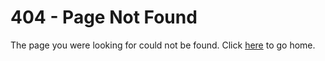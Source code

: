 # 404 - Page Not Found
The page you were looking for could not be found. Click [here](/) to go home.